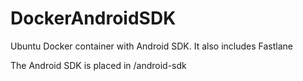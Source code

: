 # DockerAndroidSDK
Ubuntu Docker container with Android SDK. It also includes Fastlane

The Android SDK is placed in /android-sdk
